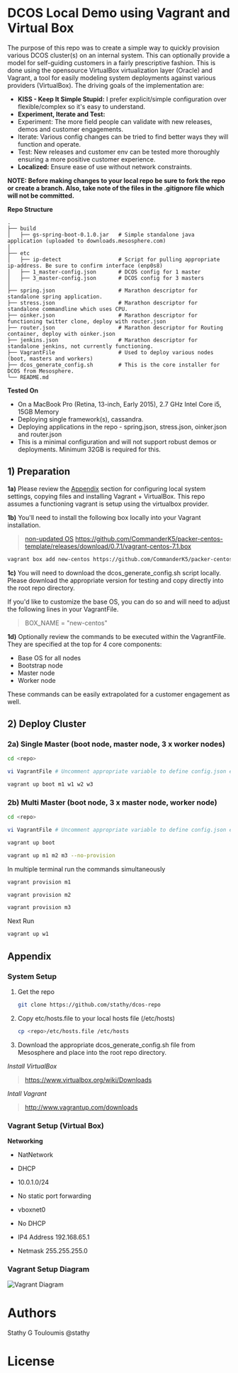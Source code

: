 # DCOS Local Demo using Vagrant and Virtual Box

The purpose of this repo was to create a simple way to quickly provision various DCOS cluster(s) on an internal system. This can optionally provide a model for self-guiding customers in a fairly prescriptive fashion. This is done using the opensource VirtualBox virtualization layer (Oracle) and Vagrant, a tool for easily modeling system deployments against various providers (VirtualBox). The driving goals of the implementation are:

- **KISS - Keep It Simple Stupid:** I prefer explicit/simple configuration over flexible/complex so it's easy to understand.
- **Experiment, Iterate and Test:**
 - Experiment: The more field people can validate with new releases, demos and customer engagements.
 - Iterate: Various config changes can be tried to find better ways they will function and operate.
 - Test: New releases and customer env can be tested more thoroughly ensuring a more positive customer experience.
- **Localized:** Ensure ease of use without network constraints.

**NOTE: Before making changes to your local repo be sure to fork the repo or create a branch. Also, take note of the files in the .gitignore file which will not be committed.**

**Repo Structure**

	.
	├── build
	│   ├── gs-spring-boot-0.1.0.jar   # Simple standalone java application (uploaded to downloads.mesosphere.com)
	│
	├── etc
	│   ├── ip-detect                  # Script for pulling appropriate ip-address. Be sure to confirm interface (enp0s8)
	│   ├── 1_master-config.json       # DCOS config for 1 master
	│   ├── 3_master-config.json       # DCOS config for 3 masters
	│
	├── spring.json                    # Marathon descriptor for standalone spring application.
	├── stress.json                    # Marathon descriptor for standalone commandline which uses CPU.
	├── oinker.json                    # Marathon descriptor for functioning twitter clone, deploy with router.json
	├── router.json                    # Marathon descriptor for Routing container, deploy with oinker.json
	├── jenkins.json                   # Marathon descriptor for standalone jenkins, not currently functioning.
	├── VagrantFile                    # Used to deploy various nodes (boot, masters and workers)
	├── dcos_generate_config.sh        # This is the core installer for DCOS from Mesosphere.
	└── README.md


**Tested On**
- On a MacBook Pro (Retina, 13-inch, Early 2015), 2.7 GHz Intel Core i5, 15GB Memory
- Deploying single framework(s), cassandra.
- Deploying applications in the repo - spring.json, stress.json, oinker.json and router.json
- This is a minimal configuration and will not support robust demos or deployments. Minimum 32GB is required for this.

## 1) Preparation

**1a)** Please review the [Appendix](#appendix) section for configuring local system settings, copying files and installing Vagrant + VirtualBox. This repo assumes a functioning vagrant is setup using the virtualbox provider.

**1b)** You'll need to install the following box locally into your Vagrant installation.

> [non-updated OS](https://github.com/CommanderK5/packer-centos-template/releases/download/0.7.1/vagrant-centos-7.1.box) https://github.com/CommanderK5/packer-centos-template/releases/download/0.7.1/vagrant-centos-7.1.box

```bash
vagrant box add new-centos https://github.com/CommanderK5/packer-centos-template/releases/download/0.7.1/vagrant-centos-7.1.box
```

**1c)** You will need to download the dcos_generate_config.sh script locally. Please download the appropriate version for testing and copy directly into the root repo directory.

If you'd like to customize the base OS, you can do so and will need to adjust the following lines in your VagrantFile.

> BOX_NAME = "new-centos"

**1d)** Optionally review the commands to be executed within the VagrantFile. They are specified at the top for 4 core components:
- Base OS for all nodes
- Bootstrap node
- Master node
- Worker node

These commands can be easily extrapolated for a customer engagement as well.

## 2) Deploy Cluster

### 2a) Single Master (boot node, master node, 3 x worker nodes)

```bash
cd <repo>

vi VagrantFile # Uncomment appropriate variable to define config.json eg. DCOS_CONFIG_JSON="1_master-config.json"

vagrant up boot m1 w1 w2 w3
```

### 2b) Multi Master (boot node, 3 x master node, worker node)

```bash
cd <repo>

vi VagrantFile # Uncomment appropriate variable to define config.json eg. DCOS_CONFIG_JSON="3_master-config.json"

vagrant up boot

vagrant up m1 m2 m3 --no-provision
```

In multiple terminal run the commands simultaneously

```bash
vagrant provision m1

vagrant provision m2

vagrant provision m3
```

Next Run

```bash
vagrant up w1
```


## Appendix

### System Setup

1. Get the repo

	```bash
	git clone https://github.com/stathy/dcos-repo
	```

2. Copy etc/hosts.file to your local hosts file (/etc/hosts)

	```bash
	cp <repo>/etc/hosts.file /etc/hosts
	```

3. Download the appropriate dcos_generate_config.sh file from Mesosphere and place into the root repo directory.

*Install VirtualBox*

> https://www.virtualbox.org/wiki/Downloads

*Intall Vagrant*

> http://www.vagrantup.com/downloads

### Vagrant Setup (Virtual Box)

**Networking**

- NatNetwork
 - DHCP
 - 10.0.1.0/24
 - No static port forwarding

- vboxnet0 
 - No DHCP
 - IP4 Address 192.168.65.1
 - Netmask 255.255.255.0

### Vagrant Setup Diagram

![Vagrant Diagram](https://github.com/mesosphere/dcos-vagrant-demo/blob/master/docs/dcos_vagrant_setup.png?raw=true)

# Authors

Stathy G Touloumis @stathy

# License
